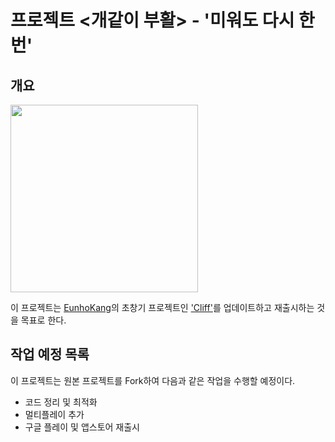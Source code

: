 # 프로젝트 <개같이 부활> - '미워도 다시 한 번'
## 개요

<img src="https://user-images.githubusercontent.com/37584765/156747045-d7a4ed44-d984-4a52-bcb5-2491d2264d97.png" width="300" height="300"/>

이 프로젝트는 [EunhoKang](https://github.com/EunhoKang)의 초창기 프로젝트인 ['Cliff'](https://github.com/EunhoKang/Cliff)를 업데이트하고 재출시하는 것을 목표로 한다.

## 작업 예정 목록

이 프로젝트는 원본 프로젝트를 Fork하여 다음과 같은 작업을 수행할 예정이다.
* 코드 정리 및 최적화
* 멀티플레이 추가
* 구글 플레이 및 앱스토어 재출시
